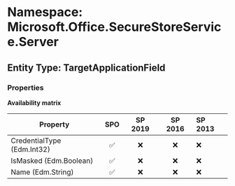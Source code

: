 # Namespace: Microsoft.Office.SecureStoreService.Server

## Entity Type: TargetApplicationField

### Properties

**Availability matrix**

Property | SPO | SP 2019 | SP 2016 | SP 2013
----------|:---:|:-------:|:-------:|:-------
CredentialType (Edm.Int32) | ✅ | ❌ | ❌ | ❌
IsMasked (Edm.Boolean) | ✅ | ❌ | ❌ | ❌
Name (Edm.String) | ✅ | ❌ | ❌ | ❌

